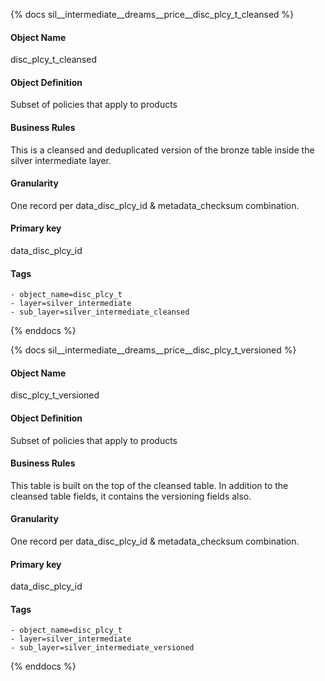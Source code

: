 {% docs sil__intermediate__dreams__price__disc_plcy_t_cleansed %}

#### Object Name
disc_plcy_t_cleansed

#### Object Definition
Subset of policies that apply to products

#### Business Rules
This is a cleansed and deduplicated version of the bronze table inside the silver intermediate layer.

#### Granularity
One record per data_disc_plcy_id & metadata_checksum combination.

#### Primary key
data_disc_plcy_id

#### Tags
    - object_name=disc_plcy_t
    - layer=silver_intermediate
    - sub_layer=silver_intermediate_cleansed

{% enddocs %}

{% docs sil__intermediate__dreams__price__disc_plcy_t_versioned %}

#### Object Name
disc_plcy_t_versioned

#### Object Definition
Subset of policies that apply to products

#### Business Rules
This table is built on the top of the cleansed table. In addition to the cleansed table fields, it contains the versioning fields also.

#### Granularity
One record per data_disc_plcy_id & metadata_checksum combination.

#### Primary key
data_disc_plcy_id

#### Tags
    - object_name=disc_plcy_t
    - layer=silver_intermediate
    - sub_layer=silver_intermediate_versioned

{% enddocs %}